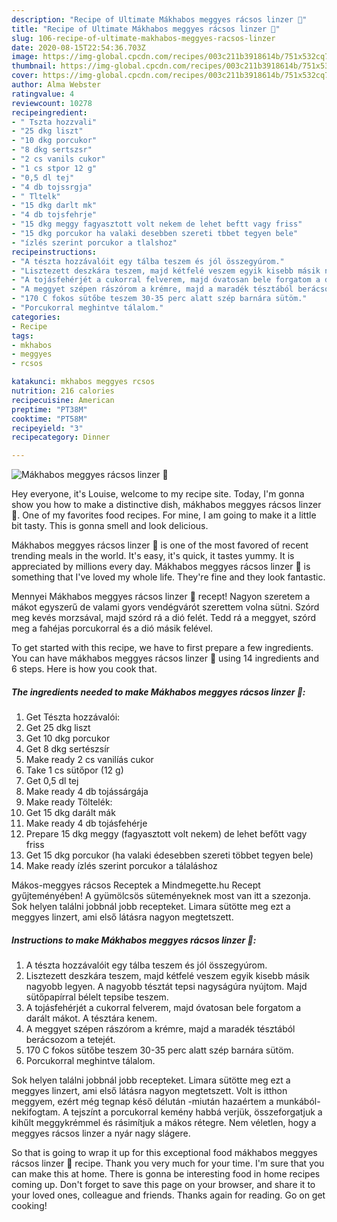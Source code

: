 ```yaml
---
description: "Recipe of Ultimate Mákhabos meggyes rácsos linzer 🍹"
title: "Recipe of Ultimate Mákhabos meggyes rácsos linzer 🍹"
slug: 106-recipe-of-ultimate-makhabos-meggyes-racsos-linzer
date: 2020-08-15T22:54:36.703Z
image: https://img-global.cpcdn.com/recipes/003c211b3918614b/751x532cq70/makhabos-meggyes-racsos-linzer-🍹-recept-foto.jpg
thumbnail: https://img-global.cpcdn.com/recipes/003c211b3918614b/751x532cq70/makhabos-meggyes-racsos-linzer-🍹-recept-foto.jpg
cover: https://img-global.cpcdn.com/recipes/003c211b3918614b/751x532cq70/makhabos-meggyes-racsos-linzer-🍹-recept-foto.jpg
author: Alma Webster
ratingvalue: 4
reviewcount: 10278
recipeingredient:
- " Tszta hozzvali"
- "25 dkg liszt"
- "10 dkg porcukor"
- "8 dkg sertszsr"
- "2 cs vanils cukor"
- "1 cs stpor 12 g"
- "0,5 dl tej"
- "4 db tojssrgja"
- " Tltelk"
- "15 dkg darlt mk"
- "4 db tojsfehrje"
- "15 dkg meggy fagyasztott volt nekem de lehet beftt vagy friss"
- "15 dkg porcukor ha valaki desebben szereti tbbet tegyen bele"
- "ízlés szerint porcukor a tlalshoz"
recipeinstructions:
- "A tészta hozzávalóit egy tálba teszem és jól összegyúrom."
- "Lisztezett deszkára teszem, majd kétfelé veszem egyik kisebb másik nagyobb legyen. A nagyobb tésztát tepsi nagyságúra nyújtom. Majd sütőpapírral bélelt tepsibe teszem."
- "A tojásfehérjét a cukorral felverem, majd óvatosan bele forgatom a darált mákot. A tésztára kenem."
- "A meggyet szépen rászórom a krémre, majd a maradék tésztából berácsozom a tetejét."
- "170 C fokos sütőbe teszem 30-35 perc alatt szép barnára sütöm."
- "Porcukorral meghintve tálalom."
categories:
- Recipe
tags:
- mkhabos
- meggyes
- rcsos

katakunci: mkhabos meggyes rcsos 
nutrition: 216 calories
recipecuisine: American
preptime: "PT38M"
cooktime: "PT58M"
recipeyield: "3"
recipecategory: Dinner

---
```



![Mákhabos meggyes rácsos linzer 🍹](https://img-global.cpcdn.com/recipes/003c211b3918614b/751x532cq70/makhabos-meggyes-racsos-linzer-🍹-recept-foto.jpg)

Hey everyone, it's Louise, welcome to my recipe site. Today, I'm gonna show you how to make a distinctive dish, mákhabos meggyes rácsos linzer 🍹. One of my favorites food recipes. For mine, I am going to make it a little bit tasty. This is gonna smell and look delicious.

Mákhabos meggyes rácsos linzer 🍹 is one of the most favored of recent trending meals in the world. It's easy, it's quick, it tastes yummy. It is appreciated by millions every day. Mákhabos meggyes rácsos linzer 🍹 is something that I've loved my whole life. They're fine and they look fantastic.

Mennyei Mákhabos meggyes rácsos linzer 🍹 recept! Nagyon szeretem a mákot egyszerű de valami gyors vendégvárót szerettem volna sütni. Szórd meg kevés morzsával, majd szórd rá a dió felét. Tedd rá a meggyet, szórd meg a fahéjas porcukorral és a dió másik felével.


To get started with this recipe, we have to first prepare a few ingredients. You can have mákhabos meggyes rácsos linzer 🍹 using 14 ingredients and 6 steps. Here is how you cook that.

<!--inarticleads1-->

##### The ingredients needed to make Mákhabos meggyes rácsos linzer 🍹:

1. Get  Tészta hozzávalói:
1. Get 25 dkg liszt
1. Get 10 dkg porcukor
1. Get 8 dkg sertészsír
1. Make ready 2 cs vanilíás cukor
1. Take 1 cs sütőpor (12 g)
1. Get 0,5 dl tej
1. Make ready 4 db tojássárgája
1. Make ready  Töltelék:
1. Get 15 dkg darált mák
1. Make ready 4 db tojásfehérje
1. Prepare 15 dkg meggy (fagyasztott volt nekem) de lehet befőtt vagy friss
1. Get 15 dkg porcukor (ha valaki édesebben szereti többet tegyen bele)
1. Make ready ízlés szerint porcukor a tálaláshoz


Mákos-meggyes rácsos Receptek a Mindmegette.hu Recept gyűjteményében! A gyümölcsös süteményeknek most van itt a szezonja. Sok helyen találni jobbnál jobb recepteket. Limara sütötte meg ezt a meggyes linzert, ami első látásra nagyon megtetszett. 

<!--inarticleads2-->

##### Instructions to make Mákhabos meggyes rácsos linzer 🍹:

1. A tészta hozzávalóit egy tálba teszem és jól összegyúrom.
1. Lisztezett deszkára teszem, majd kétfelé veszem egyik kisebb másik nagyobb legyen. A nagyobb tésztát tepsi nagyságúra nyújtom. Majd sütőpapírral bélelt tepsibe teszem.
1. A tojásfehérjét a cukorral felverem, majd óvatosan bele forgatom a darált mákot. A tésztára kenem.
1. A meggyet szépen rászórom a krémre, majd a maradék tésztából berácsozom a tetejét.
1. 170 C fokos sütőbe teszem 30-35 perc alatt szép barnára sütöm.
1. Porcukorral meghintve tálalom.


Sok helyen találni jobbnál jobb recepteket. Limara sütötte meg ezt a meggyes linzert, ami első látásra nagyon megtetszett. Volt is itthon meggyem, ezért még tegnap késő délután -miután hazaértem a munkából- nekifogtam. A tejszínt a porcukorral kemény habbá verjük, összeforgatjuk a kihűlt meggykrémmel és rásimítjuk a mákos rétegre. Nem véletlen, hogy a meggyes rácsos linzer a nyár nagy slágere. 

So that is going to wrap it up for this exceptional food mákhabos meggyes rácsos linzer 🍹 recipe. Thank you very much for your time. I'm sure that you can make this at home. There is gonna be interesting food in home recipes coming up. Don't forget to save this page on your browser, and share it to your loved ones, colleague and friends. Thanks again for reading. Go on get cooking!
